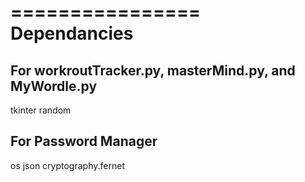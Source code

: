 ================
Dependancies
================

## For workroutTracker.py, masterMind.py, and MyWordle.py
tkinter
random

## For Password Manager
os
json
cryptography.fernet